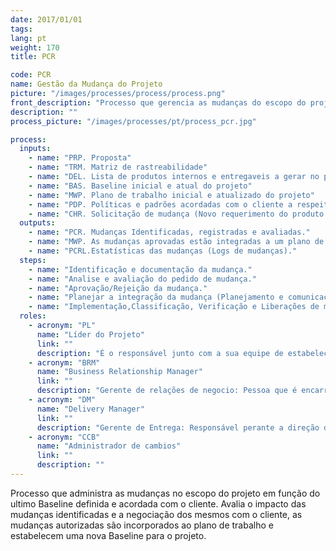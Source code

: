 ```yaml
---
date: 2017/01/01
tags:
lang: pt
weight: 170
title: PCR

code: PCR
name: Gestão da Mudança do Projeto
picture: "/images/processes/process/process.png"
front_description: "Processo que gerencia as mudanças do escopo do projeto em função da ultima Baseline definida e acordada com o cliente. Avalia o impacto das mudanças identificadas e a negociação dos mesmos com o cliente, as mudanças autorizadas são incorporadas no plano de trabalho e estabelecem uma nova Baseline para o projeto."
description: ""
process_picture: "/images/processes/pt/process_pcr.jpg"

process:
  inputs:
    - name: "PRP. Proposta"
    - name: "TRM. Matriz de rastreabilidade"
    - name: "DEL. Lista de produtos internos e entregaveis a gerar no projeto"
    - name: "BAS. Baseline inicial e atual do projeto"
    - name: "MWP. Plano de trabalho inicial e atualizado do projeto"
    - name: "PDP. Políticas e padrões acordadas com o cliente a respeito da administração das mudanças (Especificados no Plano de Controle de Mudanças de Desenvolvimento do Projeto - PDP)"
    - name: "CHR. Solicitação de mudança (Novo requerimento do produto ou pedido)"
  outputs:
    - name: "PCR. Mudanças Identificadas, registradas e avaliadas."
    - name: "MWP. As mudanças aprovadas estão integradas a um plano de trabalho para a sua execução e conclusão."
    - name: "PCRL.Estatísticas das mudanças (Logs de mudanças)."
  steps:
    - name: "Identificação e documentação da mudança."
    - name: "Analise e avaliação do pedido de mudança."
    - name: "Aprovação/Rejeição da mudança."
    - name: "Planejar a integração da mudança (Planejamento e comunicação)."
    - name: "Implementação,Classificação, Verificação e Liberações de mudanças."
  roles:
    - acronym: "PL"
      name: "Líder do Projeto"
      link: ""
      description: "É o responsável junto com a sua equipe de estabelecer a estratégia e o planejamento do projeto para cumprir os compromissos estabelecidos com o cliente."
    - acronym: "BRM"
      name: "Business Relationship Manager"
      link: ""
      description: "Gerente de relações de negocio: Pessoa que é encarregada de atender o cliente em assuntos sobre a venda dos serviços da Softtek."
    - acronym: "DM"
      name: "Delivery Manager"
      link: ""
      description: "Gerente de Entrega: Responsável perante a direção dos projetos atribuídos."
    - acronym: "CCB"
      name: "​Administrador de cambios"
      link: ""
      description: ""
---
```

Processo que administra as mudanças no escopo do projeto em função do ultimo Baseline definida e acordada com o cliente.
Avalia o impacto das mudanças identificadas e a negociação dos mesmos com o cliente, as mudanças autorizadas são incorporados ao plano de trabalho e estabelecem uma nova Baseline para o projeto.
